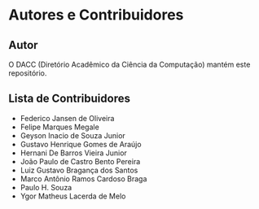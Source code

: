 # Autores e Contribuidores

## Autor

O DACC (Diretório Acadêmico da Ciência da Computação) mantém este repositório.

## Lista de Contribuidores

- Federico Jansen de Oliveira
- Felipe Marques Megale
- Geyson Inacio de Souza Junior
- Gustavo Henrique Gomes de Araújo
- Hernani De Barros Vieira Junior
- João Paulo de Castro Bento Pereira
- Luiz Gustavo Bragança dos Santos
- Marco Antônio Ramos Cardoso Braga
- Paulo H. Souza
- Ygor Matheus Lacerda de Melo
